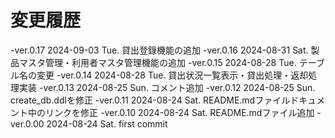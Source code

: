 # 変更履歴

  -ver.0.17 2024-09-03 Tue. 貸出登錄機能の追加
  -ver.0.16 2024-08-31 Sat. 製品マスタ管理・利用者マスタ管理機能の追加
  -ver.0.15 2024-08-28 Tue. テーブル名の変更
  -ver.0.14 2024-08-28 Tue. 貸出状況一覧表示・貸出処理・返却処理実装
  -ver.0.13 2024-08-25 Sun. コメント追加
  -ver.0.12 2024-08-25 Sun. create_db.ddlを修正
  -ver.0.11 2024-08-24 Sat. README.mdファイルドキュメント中のリンクを修正
  -ver.0.10 2024-08-24 Sat. README.mdファイル追加
  -ver.0.00 2024-08-24 Sat. first commit